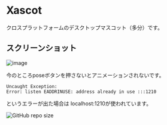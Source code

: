 # Xascot
クロスプラットフォームのデスクトップマスコット（多分）です。
## スクリーンショット
![image](https://user-images.githubusercontent.com/84224913/150704576-b55cfce8-6bdd-45ad-9bcf-7daece9c4427.png)

今のところposeボタンを押さないとアニメーションされないです。
```
Uncaught Exception:
Error: listen EADDRINUSE: address already in use :::1210
```
というエラーが出た場合は
localhost:1210が使われています。

![GitHub repo size](https://img.shields.io/github/repo-size/mf-3d/xascot?style=plastic)
